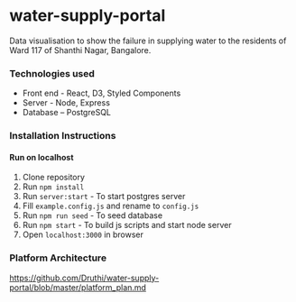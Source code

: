 # water-supply-portal
Data visualisation to show the failure in supplying water to the residents of Ward 117 of Shanthi Nagar, Bangalore.

### Technologies used
* Front end - React, D3, Styled Components
* Server - Node, Express
* Database – PostgreSQL

### Installation Instructions
#### Run on localhost

1. Clone repository
2. Run `npm install`
3. Run `server:start` - To start postgres server
4. Fill `example.config.js` and rename to `config.js`
5. Run `npm run seed` - To seed database
6. Run `npm start` - To build js scripts and start node server
7. Open `localhost:3000` in browser

### Platform Architecture

https://github.com/Druthi/water-supply-portal/blob/master/platform_plan.md

